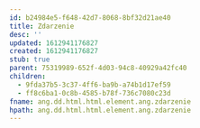 ```yaml
---
id: b24984e5-f648-42d7-8068-8bf32d21ae40
title: Zdarzenie
desc: ''
updated: 1612941176827
created: 1612941176827
stub: true
parent: 75319989-652f-4d03-94c8-40929a42fc40
children:
  - 9fda37b5-3c37-4ff6-ba9b-a74b1d17ef59
  - ff8c6ba1-0c8b-4585-b78f-736c7080c23d
fname: ang.dd.html.html.element.ang.zdarzenie
hpath: ang.dd.html.html.element.ang.zdarzenie
---
```



